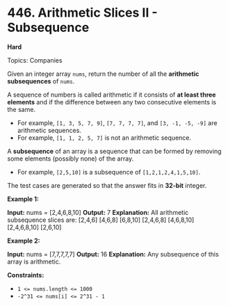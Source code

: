 # 446. Arithmetic Slices II - Subsequence

**Hard**

Topics: Companies

Given an integer array `nums`, return the number of all the **arithmetic subsequences** of `nums`.

A sequence of numbers is called arithmetic if it consists of **at least three elements** and if the difference between any two consecutive elements is the same.

*   For example, `[1, 3, 5, 7, 9]`, `[7, 7, 7, 7]`, and `[3, -1, -5, -9]` are arithmetic sequences.
*   For example, `[1, 1, 2, 5, 7]` is not an arithmetic sequence.

A **subsequence** of an array is a sequence that can be formed by removing some elements (possibly none) of the array.

*   For example, `[2,5,10]` is a subsequence of `[1,2,1,2,4,1,5,10]`.

The test cases are generated so that the answer fits in **32-bit** integer.

**Example 1:**

**Input:** nums = [2,4,6,8,10]
**Output:** 7
**Explanation:** All arithmetic subsequence slices are:
[2,4,6]
[4,6,8]
[6,8,10]
[2,4,6,8]
[4,6,8,10]
[2,4,6,8,10]
[2,6,10]

**Example 2:**

**Input:** nums = [7,7,7,7,7]
**Output:** 16
**Explanation:** Any subsequence of this array is arithmetic.

**Constraints:**

*   `1 <= nums.length <= 1000`
*   `-2^31 <= nums[i] <= 2^31 - 1` 